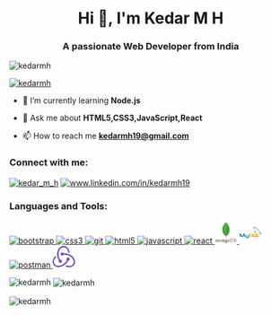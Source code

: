 <h1 align="center">Hi 👋, I'm Kedar M H</h1>
<h3 align="center">A passionate Web Developer from India</h3>

<p align="left"> <img src="https://komarev.com/ghpvc/?username=kedarmh&label=Profile%20views&color=0e75b6&style=flat" alt="kedarmh" /> </p>

<p align="left"> <a href="https://github.com/ryo-ma/github-profile-trophy"><img src="https://github-profile-trophy.vercel.app/?username=kedarmh" alt="kedarmh" /></a> </p>

- 🌱 I’m currently learning **Node.js**

- 💬 Ask me about **HTML5,CSS3,JavaScript,React**

- 📫 How to reach me **kedarmh19@gmail.com**

<h3 align="left">Connect with me:</h3>
<p align="left">
<a href="https://twitter.com/kedar_m_h" target="blank"><img align="center" src="https://www.vecteezy.com/png/16716486-twitter-png-icon" alt="kedar_m_h" height="30" width="40" /></a>
<a href="https://linkedin.com/in/www.linkedin.com/in/kedarmh19" target="blank"><img align="center" src="https://www.google.com/imgres?imgurl=https%3A%2F%2Fupload.wikimedia.org%2Fwikipedia%2Fcommons%2Fthumb%2F8%2F81%2FLinkedIn_icon.svg%2F2048px-LinkedIn_icon.svg.png&tbnid=TUwrfYAbg9Zk_M&vet=12ahUKEwj2ttGDt7P-AhVDleYKHfAXBHAQMygAegUIARDLAQ..i&imgrefurl=https%3A%2F%2Fen.wikipedia.org%2Fwiki%2FFile%3ALinkedIn_icon.svg&docid=kB0lkX3O3TgUeM&w=2048&h=2048&q=linkedin%20logo%20svg&ved=2ahUKEwj2ttGDt7P-AhVDleYKHfAXBHAQMygAegUIARDLAQ" alt="www.linkedin.com/in/kedarmh19" height="30" width="40" /></a>
</p>

<h3 align="left">Languages and Tools:</h3>
<p align="left"> <a href="https://getbootstrap.com" target="_blank" rel="noreferrer"> <img src="https://getbootstrap.com/docs/5.3/assets/brand/bootstrap-logo-shadow.png" alt="bootstrap" width="40" height="40"/> </a> <a href="https://www.w3schools.com/css/" target="_blank" rel="noreferrer"> <img src="https://upload.wikimedia.org/wikipedia/commons/d/d5/CSS3_logo_and_wordmark.svg" alt="css3" width="40" height="40"/> </a> <a href="https://git-scm.com/" target="_blank" rel="noreferrer"> <img src="https://www.vectorlogo.zone/logos/git-scm/git-scm-icon.svg" alt="git" width="40" height="40"/> </a> <a href="https://www.w3schools.com/html/" target="_blank" rel="noreferrer"> <img src="https://cdn-icons-png.flaticon.com/512/5968/5968267.png" alt="html5" width="40" height="40"/> </a> <a href="https://developer.mozilla.org/en-US/docs/Web/JavaScript" target="_blank" rel="noreferrer"> <img src="https://cdn-icons-png.flaticon.com/512/5968/5968292.png" alt="javascript" width="40" height="40"/> </a> <a href="https://reactjs.org/" target="_blank" rel="noreferrer"> <img src="https://as1.ftcdn.net/v2/jpg/03/04/97/12/1000_F_304971233_mQ4xlfnBGSszgzJPYzQnZtWI04ZNmuuP.jpg" alt="react" width="40" height="40"/> </a> <a href="https://www.mongodb.com/" target="_blank" rel="noreferrer"> <img src="https://raw.githubusercontent.com/devicons/devicon/master/icons/mongodb/mongodb-original-wordmark.svg" alt="mongodb" width="40" height="40"/> </a> <a href="https://www.mysql.com/" target="_blank" rel="noreferrer"> <img src="https://raw.githubusercontent.com/devicons/devicon/master/icons/mysql/mysql-original-wordmark.svg" alt="mysql" width="40" height="40"/> </a> <a href="https://postman.com" target="_blank" rel="noreferrer"> <img src="https://www.vectorlogo.zone/logos/getpostman/getpostman-icon.svg" alt="postman" width="40" height="40"/> </a> <a href="https://redux.js.org" target="_blank" rel="noreferrer"> <img src="https://raw.githubusercontent.com/devicons/devicon/master/icons/redux/redux-original.svg" alt="redux" width="40" height="40"/> </a> </p>

<p><img align="left" src="https://github-readme-stats.vercel.app/api/top-langs?username=kedarmh&show_icons=true&locale=en&layout=compact" alt="kedarmh" /></p>

<p>&nbsp;<img align="center" src="https://github-readme-stats.vercel.app/api?username=kedarmh&show_icons=true&locale=en" alt="kedarmh" /></p>

<p><img align="center" src="https://github-readme-streak-stats.herokuapp.com/?user=kedarmh&" alt="kedarmh" /></p>
